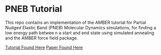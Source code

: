 # PNEB Tutorial

This repo contains an implementation of the AMBER tutorial for Partial Nudged Elastic Band (PNEB) Molecular Dynamics simulations, for finding a low energy path betwee n a start and end state using simulated annealing and the AMBER force field package.

[Tutorial Found Here](http://ambermd.org/tutorials/advanced/tutorial5_amber11/index.htm)
[Paper Found Here](https://www.ncbi.nlm.nih.gov/pubmed/20148191)